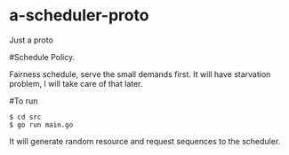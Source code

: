 a-scheduler-proto
=================

Just a proto

#Schedule Policy.

Fairness schedule, serve the small demands first.
It will have starvation problem, I will take care of that later.

#To run

```shell
$ cd src
$ go run main.go
```

It will generate random resource and request sequences to the scheduler.
